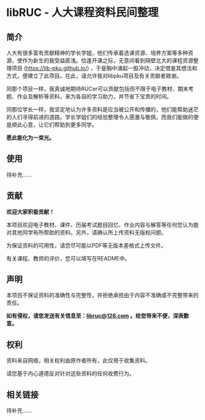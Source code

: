 # libRUC - 人大课程资料民间整理

## 简介

人大有很多富有贡献精神的学长学姐，他们传承着选课资源、培养方案等多种资源，使作为新生的我受益匪浅。恰逢开课之际，无意间看到隔壁北大的课程资源整理项目 (https://lib-pku.github.io/) ，于是胸中涌起一股冲动，决定借鉴其想法和方式，便建立了此项目。在此，请允许我对libpku项目及有关贡献者致谢。

同那个项目一样，我真诚地期待RUCer可以贡献包括但不限于电子教材、期末考题、作业及解析等资料，来为各自的学习助力，并节省下宝贵的时间。

同那位学长一样，我坚定地认为许多资料是应当被公开和传播的，他们能帮助迷茫的人们寻得前进的道路。学长学姐们的经验整理令人感激与敬佩，而我们能做的便是顺此心意，让它们帮助到更多同学。

**愿此能化为一束光。**

## 使用

待补充……

## 贡献

**欢迎大家积极贡献！**

本项目欢迎电子教材、课件、历届考试题目回忆、作业内容与解答等任何您认为能对其他同学有所帮助的资料。另外，请确认所上传资料无版权问题。

为保证资料的可用性，请您尽可能以PDF等无版本差格式上传文件。

有关课程、教师的评价，您可以填写在README中。

## 声明

本项目不保证资料的准确性与完整性，并拒绝承担由于内容不准确或不完整带来的责任。

**如有侵权，请您发送有关信息至：libruc@126.com 。给您带来不便，深表歉意。**

## 权利

资料来自网络，相关权利由原作者所有，此仅用于收集资料。

请您基于内心道德反对针对这些资料的任何收费行为。

## 相关链接

待补充……
